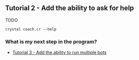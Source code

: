 ## Tutorial 2 - Add the ability to ask for help
TODO
```
crystal coach.cr --help
```

### What is my next step in the program?
* [Tutorial 3 - Add the ability to run multiple bots](/articles/adoption-program-1/tutorial-3/)
